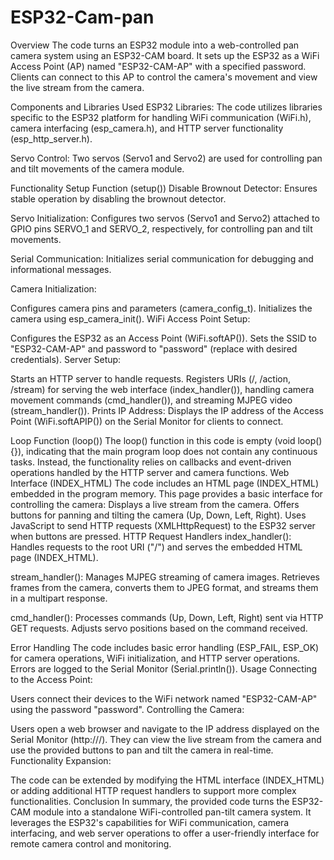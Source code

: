 # ESP32-Cam-pan


Overview
The code turns an ESP32 module into a web-controlled pan camera system using an ESP32-CAM board. It sets up the ESP32 as a WiFi Access Point (AP) named "ESP32-CAM-AP" with a specified password. Clients can connect to this AP to control the camera's movement and view the live stream from the camera.

Components and Libraries Used
ESP32 Libraries: The code utilizes libraries specific to the ESP32 platform for handling WiFi communication (WiFi.h), camera interfacing (esp_camera.h), and HTTP server functionality (esp_http_server.h).

Servo Control: Two servos (Servo1 and Servo2) are used for controlling pan and tilt movements of the camera module.

Functionality
Setup Function (setup())
Disable Brownout Detector: Ensures stable operation by disabling the brownout detector.

Servo Initialization: Configures two servos (Servo1 and Servo2) attached to GPIO pins SERVO_1 and SERVO_2, respectively, for controlling pan and tilt movements.

Serial Communication: Initializes serial communication for debugging and informational messages.

Camera Initialization:

Configures camera pins and parameters (camera_config_t).
Initializes the camera using esp_camera_init().
WiFi Access Point Setup:

Configures the ESP32 as an Access Point (WiFi.softAP()).
Sets the SSID to "ESP32-CAM-AP" and password to "password" (replace with desired credentials).
Server Setup:

Starts an HTTP server to handle requests.
Registers URIs (/, /action, /stream) for serving the web interface (index_handler()), handling camera movement commands (cmd_handler()), and streaming MJPEG video (stream_handler()).
Prints IP Address: Displays the IP address of the Access Point (WiFi.softAPIP()) on the Serial Monitor for clients to connect.

Loop Function (loop())
The loop() function in this code is empty (void loop() {}), indicating that the main program loop does not contain any continuous tasks. Instead, the functionality relies on callbacks and event-driven operations handled by the HTTP server and camera functions.
Web Interface (INDEX_HTML)
The code includes an HTML page (INDEX_HTML) embedded in the program memory.
This page provides a basic interface for controlling the camera:
Displays a live stream from the camera.
Offers buttons for panning and tilting the camera (Up, Down, Left, Right).
Uses JavaScript to send HTTP requests (XMLHttpRequest) to the ESP32 server when buttons are pressed.
HTTP Request Handlers
index_handler(): Handles requests to the root URI ("/") and serves the embedded HTML page (INDEX_HTML).

stream_handler(): Manages MJPEG streaming of camera images. Retrieves frames from the camera, converts them to JPEG format, and streams them in a multipart response.

cmd_handler(): Processes commands (Up, Down, Left, Right) sent via HTTP GET requests. Adjusts servo positions based on the command received.

Error Handling
The code includes basic error handling (ESP_FAIL, ESP_OK) for camera operations, WiFi initialization, and HTTP server operations.
Errors are logged to the Serial Monitor (Serial.println()).
Usage
Connecting to the Access Point:

Users connect their devices to the WiFi network named "ESP32-CAM-AP" using the password "password".
Controlling the Camera:

Users open a web browser and navigate to the IP address displayed on the Serial Monitor (http://<ESP32-AP-IP>/).
They can view the live stream from the camera and use the provided buttons to pan and tilt the camera in real-time.
Functionality Expansion:

The code can be extended by modifying the HTML interface (INDEX_HTML) or adding additional HTTP request handlers to support more complex functionalities.
Conclusion
In summary, the provided code turns the ESP32-CAM module into a standalone WiFi-controlled pan-tilt camera system. It leverages the ESP32's capabilities for WiFi communication, camera interfacing, and web server operations to offer a user-friendly interface for remote camera control and monitoring.



